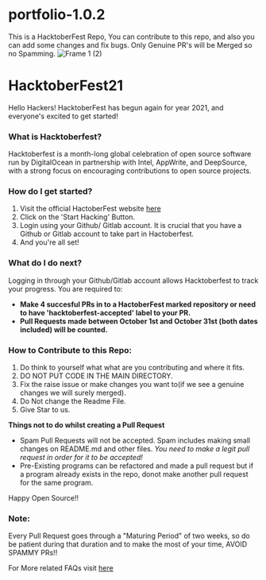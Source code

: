 # portfolio-1.0.2
This is a HacktoberFest Repo, You can contribute to this repo, and also you can add some changes and fix bugs. Only Genuine PR's will be Merged so no Spamming.
![Frame 1 (2)](https://user-images.githubusercontent.com/55616388/135486681-adf5d5e7-d03c-4352-8e0c-d33ca1bee931.jpg)


# HacktoberFest21

Hello Hackers! 
HacktoberFest has begun again for year 2021, and everyone's excited to get started!


### What is Hacktoberfest?
Hacktoberfest is a month-long global celebration of open source software run by DigitalOcean in partnership with Intel, AppWrite, and DeepSource, with a strong focus on encouraging contributions to open source projects.

### How do I get started?
1. Visit the official HactoberFest website [here](https://hacktoberfest.digitalocean.com/)
2. Click on the 'Start Hacking' Button.
3. Login using your Github/ Gitlab account. It is crucial that you have a Github or Gitlab account to take part in Hactoberfest.
4. And you're all set!

### What do I do next?
Logging in through your Github/Gitlab account allows Hacktoberfest to track your progress.
You are required to:
- **Make 4 succesful PRs in to a HactoberFest marked repository or need to have 'hacktoberfest-accepted' label to your PR.**
- **Pull Requests made between October 1st and October 31st (both dates included) will be counted.**

### How to Contribute to this Repo:
1. Do think to yourself what what are you contributing and where it fits. 
2. DO NOT PUT CODE IN THE MAIN DIRECTORY.
3. Fix the raise issue or make changes you want to(if we see a genuine changes we will surely merged).
4. Do Not change the Readme File.
5. Give Star to us.

**Things not to do whilst creating a Pull Request**

- Spam Pull Requests will not be accepted. Spam includes making small changes on README.md and other files. _You need to make a legit pull request in order for it to be accepted!_
- Pre-Existing programs can be refactored and made a pull request but if a program already exists in the repo, donot make another pull request for the same program.

Happy Open Source!!

### Note:
Every Pull Request goes through a "Maturing Period" of two weeks, so do be patient during that duration and to make the most of your time, AVOID SPAMMY PRs!!

For More related FAQs visit [here](https://hacktoberfest.digitalocean.com/faq)
